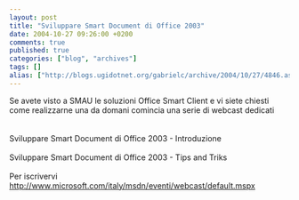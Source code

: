 ```yaml
---
layout: post
title: "Sviluppare Smart Document di Office 2003"
date: 2004-10-27 09:26:00 +0200
comments: true
published: true
categories: ["blog", "archives"]
tags: []
alias: ["http://blogs.ugidotnet.org/gabrielc/archive/2004/10/27/4846.aspx"]
---
```


<!-- more -->

<div xmlns="http://www.w3.org/1999/xhtml">Se avete visto a SMAU le soluzioni Office Smart Client e vi siete chiesti come realizzarne una da domani comincia una serie di webcast dedicati</div>
<div xmlns="http://www.w3.org/1999/xhtml"> </div>
<div xmlns="http://www.w3.org/1999/xhtml"> </div>
<div xmlns="http://www.w3.org/1999/xhtml">Sviluppare Smart Document di Office 2003 - Introduzione</div>
<div xmlns="http://www.w3.org/1999/xhtml"> </div>
<div xmlns="http://www.w3.org/1999/xhtml">Sviluppare Smart Document di Office 2003 - Tips and Triks</div>
<div xmlns="http://www.w3.org/1999/xhtml"> </div>
<div xmlns="http://www.w3.org/1999/xhtml">Per iscrivervi</div>
<div xmlns="http://www.w3.org/1999/xhtml"><a href="http://www.microsoft.com/italy/msdn/eventi/webcast/default.mspx">http://www.microsoft.com/italy/msdn/eventi/webcast/default.mspx</a></div>
<div xmlns="http://www.w3.org/1999/xhtml"> </div>
<div xmlns="http://www.w3.org/1999/xhtml"> </div>
<div xmlns="http://www.w3.org/1999/xhtml"> </div>
<div xmlns="http://www.w3.org/1999/xhtml"> </div>
